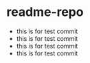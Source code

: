 # readme-repo
- this is for test commit
- this is for test commit
- this is for test commit
- this is for test commit
